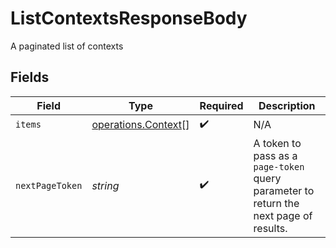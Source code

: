 # ListContextsResponseBody

A paginated list of contexts


## Fields

| Field                                                                                 | Type                                                                                  | Required                                                                              | Description                                                                           |
| ------------------------------------------------------------------------------------- | ------------------------------------------------------------------------------------- | ------------------------------------------------------------------------------------- | ------------------------------------------------------------------------------------- |
| `items`                                                                               | [operations.Context](../../../sdk/models/operations/context.md)[]                     | :heavy_check_mark:                                                                    | N/A                                                                                   |
| `nextPageToken`                                                                       | *string*                                                                              | :heavy_check_mark:                                                                    | A token to pass as a `page-token` query parameter to return the next page of results. |